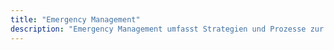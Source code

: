 ```yaml
---
title: "Emergency Management"
description: "Emergency Management umfasst Strategien und Prozesse zur Vorbereitung auf, Reaktion auf und Wiederherstellung nach Notfällen. Es beinhaltet Risikoanalyse, Planung und Schulung. Ziele sind Schutz von Leben, Eigentum und Geschäftskontinuität. Phasen sind Prävention, Vorbereitung, Reaktion und Wiederherstellung."
---
```


